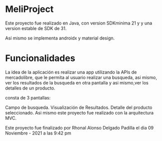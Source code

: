 # MeliProject

Este proyecto fue realizado en Java, con version SDKminima 21 y y una version estable de SDK de 31.

Así mismo se implementa androidx y material design.

# Funcionalidades
La idea de la aplicación es realizar una app utilizando la APIs de mercadolibre, que le permita al usuario realizar una busqueda, asi mismo, ver los resultados de la busqueda en otra pantalla y asi mismo,ver los detalles de un producto.

consta de 3 pantallas:

Campo de busqueda.
Visualización de Resultados.
Detalle del producto seleccionado.
Asi mismo este proyecto fue realizado con la arquitectura MVC.

Este proyecto fue finalizado por Rhonal Alonso Delgado Padilla el dia 09 Noviembre - 2021 a las 9:42 pm
